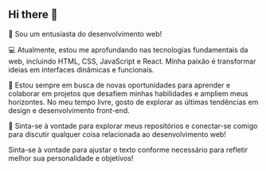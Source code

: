 ## Hi there 👋

🌟 Sou um entusiasta do desenvolvimento web!

💻 Atualmente, estou me aprofundando nas tecnologias fundamentais da web, incluindo HTML, CSS, JavaScript e React. Minha paixão é transformar ideias em interfaces dinâmicas e funcionais.

🚀 Estou sempre em busca de novas oportunidades para aprender e colaborar em projetos que desafiem minhas habilidades e ampliem meus horizontes. No meu tempo livre, gosto de explorar as últimas tendências em design e desenvolvimento front-end.

🔗 Sinta-se à vontade para explorar meus repositórios e conectar-se comigo para discutir qualquer coisa relacionada ao desenvolvimento web!

Sinta-se à vontade para ajustar o texto conforme necessário para refletir melhor sua personalidade e objetivos!
